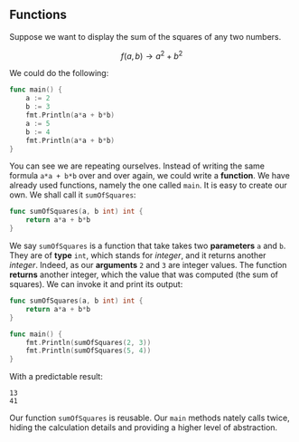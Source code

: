 ## Functions

Suppose we want to display the sum of the squares of any two numbers.

$$f(a, b) \rightarrow a^2 + b^2$$

We could do the following:

```go
func main() {
    a := 2
    b := 3
    fmt.Println(a*a + b*b)
    a := 5
    b := 4
    fmt.Println(a*a + b*b)
}
```

You can see we are repeating ourselves. Instead of writing the same formula `a*a + b*b` over and over again, we could write a **function**. We have already used functions, namely the one called `main`. It is easy to create our own. We shall call it `sumOfSquares`:

```go
func sumOfSquares(a, b int) int {
    return a*a + b*b
}
```

We say `sumOfSquares` is a function that take takes two **parameters** `a` and `b`. They are of **type** `int`, which stands for *integer*, and it returns another *integer*. Indeed, as our **arguments** `2` and `3` are integer values. The function **returns** another integer, which the value that was computed (the sum of squares). We can invoke it and print its output:

```go
func sumOfSquares(a, b int) int {
	return a*a + b*b
}

func main() {
	fmt.Println(sumOfSquares(2, 3))
	fmt.Println(sumOfSquares(5, 4))
}
```

With a predictable result:

```
13
41
```

Our function `sumOfSquares` is reusable. Our `main` methods nately calls twice, hiding the calculation details and providing a higher level of abstraction.
